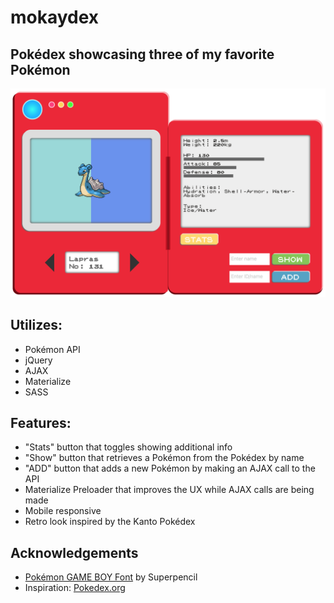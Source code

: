 # mokaydex
## Pokédex showcasing three of my favorite Pokémon

![demo](https://github.com/mokaymokay/mokaydex/blob/master/demo-lapras.png?raw=true)

## Utilizes:
* Pokémon API
* jQuery
* AJAX
* Materialize
* SASS

## Features:
* "Stats" button that toggles showing additional info
* "Show" button that retrieves a Pokémon from the Pokédex by name
* "ADD" button that adds a new Pokémon by making an AJAX call to the API
* Materialize Preloader that improves the UX while AJAX calls are being made
* Mobile responsive
* Retro look inspired by the Kanto Pokédex

## Acknowledgements
* [Pokémon GAME BOY Font](https://github.com/Superpencil/pokemon-font/) by Superpencil
* Inspiration: [Pokedex.org](https://www.pokedex.org/)
